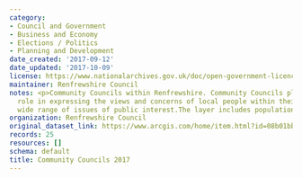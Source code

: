 ```yaml
---
category:
- Council and Government
- Business and Economy
- Elections / Politics
- Planning and Development
date_created: '2017-09-12'
date_updated: '2017-10-09'
license: https://www.nationalarchives.gov.uk/doc/open-government-licence/version/3/
maintainer: Renfrewshire Council
notes: <p>Community Councils within Renfrewshire. Community Councils play an active
  role in expressing the views and concerns of local people within their area on a
  wide range of issues of public interest.The layer includes population figures. </p>
organization: Renfrewshire Council
original_dataset_link: https://www.arcgis.com/home/item.html?id=08b01bbb82314f15a0c921213aaf241a
records: 25
resources: []
schema: default
title: Community Councils 2017
---
```

